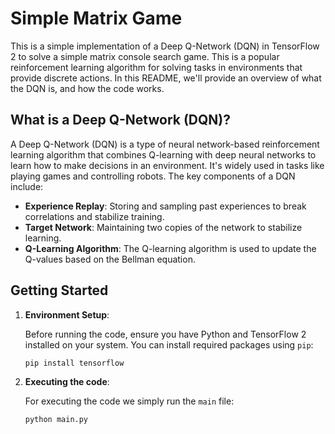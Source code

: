 # Simple Matrix Game

This is a simple implementation of a Deep Q-Network (DQN) in TensorFlow 2 to solve a simple matrix console search game. This is a popular reinforcement learning algorithm for solving tasks in environments that provide discrete actions. 
In this README, we'll provide an overview of what the DQN is, and how the code works.

## What is a Deep Q-Network (DQN)?

A Deep Q-Network (DQN) is a type of neural network-based reinforcement learning algorithm that combines Q-learning with deep neural networks to learn how to make decisions in an environment. 
It's widely used in tasks like playing games and controlling robots. The key components of a DQN include:

- **Experience Replay**: Storing and sampling past experiences to break correlations and stabilize training.
- **Target Network**: Maintaining two copies of the network to stabilize learning.
- **Q-Learning Algorithm**: The Q-learning algorithm is used to update the Q-values based on the Bellman equation.

## Getting Started

1. **Environment Setup**:

   Before running the code, ensure you have Python and TensorFlow 2 installed on your system. You can install required packages using `pip`:

   ```bash
   pip install tensorflow
   

2. **Executing the code**:

   For executing the code we simply run the `main` file:

   ```bash
   python main.py
   
# 

